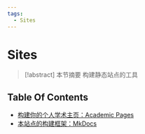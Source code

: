 ```yaml
---
tags:
  - Sites
---
```


# Sites

> [!abstract] 本节摘要
> 构建静态站点的工具

## Table Of Contents

- [构建你的个人学术主页：Academic Pages](AcademicPages.md)
- [本站点的构建框架：MkDocs](MkDocs.md)
